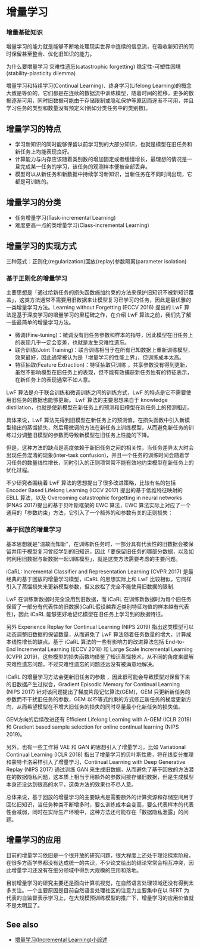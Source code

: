 # 增量学习

### 增量基础知识


增量学习的能力就是能够不断地处理现实世界中连续的信息流，在吸收新知识的同时保留甚至整合、优化旧知识的能力。

为什么要增量学习
灾难性遗忘(catastrophic forgetting)
稳定性-可塑性困境(stability-plasticity dilemma)

增量学习和持续学习(Continual Learning)、终身学习(Lifelong Learning)的概念大致是等价的，它们都是在连续的数据流中训练模型，随着时间的推移，更多的数据逐渐可用，同时旧数据可能由于存储限制或隐私保护等原因而逐渐不可用，并且学习任务的类型和数量没有预定义(例如分类任务中的类别数)。

## 增量学习的特点

- 学习新知识的同时能够保留以前学习到的大部分知识，也就是模型在旧任务和新任务上均能表现良好。
- 计算能力与内存应该随着类别数的增加固定或者缓慢增长，最理想的情况是一旦完成某一任务的学习，该任务的观测样本便被全部丢弃。
- 模型可以从新任务和新数据中持续学习新知识，当新任务在不同时间出现，它都是可训练的。

## 增量学习的分类

- 任务增量学习(Task-incremental Learning)
- 难度更高一点的类增量学习(Class-incremental Learning)

## 增量学习的实现方式

三种范式：正则化(regularization)回放(replay)参数隔离(parameter isolation)

### 基于正则化的增量学习

主要思想是「通过给新任务的损失函数施加约束的方法来保护旧知识不被新知识覆盖」，这类方法通常不需要用旧数据来让模型复习已学习的任务，因此是最优雅的一类增量学习方法。Learning without Forgetting (ECCV 2016) 提出的 LwF 算法是基于深度学习的增量学习的里程碑之作，在介绍 LwF 算法之前，我们先了解一些最简单的增量学习方法。

- 微调(Fine-tuning)：微调没有旧任务参数和样本的指导，因此模型在旧任务上的表现几乎一定会变差，也就是发生灾难性遗忘。
- 联合训练(Joint Training)：联合训练相当于在所有已知数据上重新训练模型，效果最好，因此通常被认为是「增量学习的性能上界」，但训练成本太高。
- 特征抽取(Feature Extraction)：特征抽取只训练 ，共享参数没有得到更新，虽然不影响模型在旧任务上的表现，但不能有效捕获新任务独有的特征表示，在新任务上的表现通常不如人意。

LwF 算法是介于联合训练和微调训练之间的训练方式，LwF 的特点是它不需要使用旧任务的数据也能够更新。
LwF 算法的主要思想来自于 knowledge distillation，也就是使新模型在新任务上的预测和旧模型在新任务上的预测相近。

具体来说，LwF 算法先得到旧模型在新任务上的预测值，在损失函数中引入新模型输出的蒸馏损失，然后用微调的方法在新任务上训练模型，从而避免新任务的训练过分调整旧模型的参数而导致新模型在旧任务上性能的下降。

但是，这种方法的缺点是高度依赖于新旧任务之间的相关性，当任务差异太大时会出现任务混淆的现象(inter-task confusion)，并且一个任务的训练时间会随着学习任务的数量线性增长，同时引入的正则项常常不能有效地约束模型在新任务上的优化过程。

不少研究者围绕着 LwF 算法的思想提出了很多改进策略，比较有名的包括 Encoder Based Lifelong Learning (ICCV 2017) 提出的基于低维特征映射的 EBLL 算法，以及 Overcoming catastrophic forgetting in neural networks (PNAS 2017)提出的基于贝叶斯框架的 EWC 算法，EWC 算法实际上对应了一个通用的「参数约束」方法，它引入了一个额外的和参数有关的正则损失：

### 基于回放的增量学习

基本思想就是"温故而知新"，在训练新任务时，一部分具有代表性的旧数据会被保留并用于模型复习曾经学到的旧知识，因此「要保留旧任务的哪部分数据，以及如何利用旧数据与新数据一起训练模型」，就是这类方法需要考虑的主要问题。

iCaRL: Incremental Classifier and Representation Learning (CVPR 2017) 是最经典的基于回放的增量学习模型，iCaRL 的思想实际上和 LwF 比较相似，它同样引入了蒸馏损失来更新模型参数，但又放松了完全不能使用旧数据的限制.

LwF 在训练新数据时完全没用到旧数据，而 iCaRL 在训练新数据时为每个旧任务保留了一部分有代表性的旧数据(iCaRL假设越靠近类别特征均值的样本越有代表性)，因此 iCaRL 能够更好地记忆模型在旧任务上学习到的数据特征。

另外 Experience Replay for Continual Learning (NIPS 2019) 指出这类模型可以动态调整旧数据的保留数量，从而避免了 LwF 算法随着任务数量的增大，计算成本线性增长的缺点。基于 iCaRL 算法的一些有影响力的改进算法包括 End-to-End Incremental Learning (ECCV 2018) 和 Large Scale Incremental Learning (CVPR 2019)，这些模型的损失函数均借鉴了知识蒸馏技术，从不同的角度来缓解灾难性遗忘问题，不过灾难性遗忘的问题还远没有被满意地解决。

iCaRL 的增量学习方法会更新旧任务的参数 ，因此很可能会导致模型对保留下来的旧数据产生过拟合，Gradient Episodic Memory for Continual Learning (NIPS 2017) 针对该问题提出了梯度片段记忆算法(GEM)，GEM 只更新新任务的参数而不干扰旧任务的参数，GEM 以不等式约束的方式修正新任务的梯度更新方向，从而希望模型在不增大旧任务的损失的同时尽量最小化新任务的损失值。

GEM方向的后续改进还有 Efficient Lifelong Learning with A-GEM (ICLR 2019) 和 Gradient based sample selection for online continual learning (NIPS 2019)。

另外，也有一些工作将 VAE 和 GAN 的思想引入了增量学习，比如 Variational Continual Learning (ICLR 2018) 指出了增量学习的贝叶斯性质，将在线变分推理和蒙特卡洛采样引入了增量学习，Continual Learning with Deep Generative Replay (NIPS 2017) 通过训练 GAN 来生成旧数据，从而避免了基于回放的方法潜在的数据隐私问题，这本质上相当于用额外的参数间接存储旧数据，但是生成模型本身还没达到很高的水平，这类方法的效果也不尽人意。

总体来说，基于回放的增量学习的主要缺点是需要额外的计算资源和存储空间用于回忆旧知识，当任务种类不断增多时，要么训练成本会变高，要么代表样本的代表性会减弱，同时在实际生产环境中，这种方法还可能存在「数据隐私泄露」的问题。

## 增量学习的应用

目前的增量学习依旧是一个很开放的研究问题，很大程度上还处于理论探索阶段，在很多方面学界都没有达成统一的共识，不少论文给出的结论常常会相互冲突，因此增量学习还没有在细分领域中得到大规模的应用和落地。

目前增量学习的研究主要还是面向计算机视觉，在自然语言处理领域还没有得到太多关注。一个主要原因是目前自然语言处理社区的注意力主要集中在以 BERT 为代表的自监督表示学习上，在大规模预训练模型的推广下，增量学习的应用价值就不是太明显了。

## See also

- [增量学习(Incremental Learning)小综述](https://zhuanlan.zhihu.com/p/353273834)